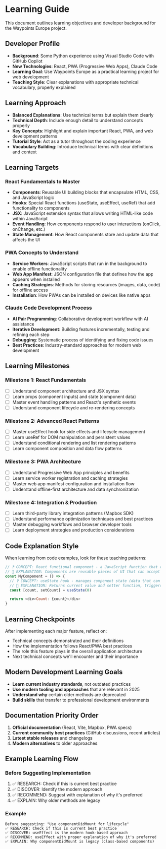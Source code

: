 # Learning Guide

This document outlines learning objectives and developer background for the Waypoints Europe project.

## Developer Profile

- **Background**: Some Python experience using Visual Studio Code with GitHub Copilot
- **New Technologies**: React, PWA (Progressive Web Apps), Claude Code
- **Learning Goal**: Use Waypoints Europe as a practical learning project for web development
- **Teaching Style**: Clear explanations with appropriate technical vocabulary, properly explained

## Learning Approach

- **Balanced Explanations**: Use technical terms but explain them clearly
- **Technical Depth**: Include enough detail to understand concepts properly
- **Key Concepts**: Highlight and explain important React, PWA, and web development patterns
- **Tutorial Style**: Act as a tutor throughout the coding experience
- **Vocabulary Building**: Introduce technical terms with clear definitions and context

## Learning Targets

### React Fundamentals to Master

- **Components**: Reusable UI building blocks that encapsulate HTML, CSS, and JavaScript logic
- **Hooks**: Special React functions (useState, useEffect, useRef) that add functionality to components
- **JSX**: JavaScript extension syntax that allows writing HTML-like code within JavaScript
- **Event Handling**: How components respond to user interactions (onClick, onChange, etc.)
- **State Management**: How React components store and update data that affects the UI

### PWA Concepts to Understand

- **Service Workers**: JavaScript scripts that run in the background to enable offline functionality
- **Web App Manifest**: JSON configuration file that defines how the app appears when installed
- **Caching Strategies**: Methods for storing resources (images, data, code) for offline access
- **Installation**: How PWAs can be installed on devices like native apps

### Claude Code Development Process

- **AI Pair Programming**: Collaborative development workflow with AI assistance
- **Iterative Development**: Building features incrementally, testing and refining each step
- **Debugging**: Systematic process of identifying and fixing code issues
- **Best Practices**: Industry-standard approaches for modern web development

## Learning Milestones

### Milestone 1: React Fundamentals
- [ ] Understand component architecture and JSX syntax
- [ ] Learn props (component inputs) and state (component data)
- [ ] Master event handling patterns and React's synthetic events
- [ ] Understand component lifecycle and re-rendering concepts

### Milestone 2: Advanced React Patterns
- [ ] Master useEffect hook for side effects and lifecycle management
- [ ] Learn useRef for DOM manipulation and persistent values
- [ ] Understand conditional rendering and list rendering patterns
- [ ] Learn component composition and data flow patterns

### Milestone 3: PWA Architecture
- [ ] Understand Progressive Web App principles and benefits
- [ ] Learn service worker registration and caching strategies
- [ ] Master web app manifest configuration and installation flow
- [ ] Understand offline-first architecture and data synchronization

### Milestone 4: Integration & Production
- [ ] Learn third-party library integration patterns (Mapbox SDK)
- [ ] Understand performance optimization techniques and best practices
- [ ] Master debugging workflows and browser developer tools
- [ ] Learn deployment strategies and production considerations

## Code Explanation Style

When learning from code examples, look for these teaching patterns:

```javascript
// ❓ CONCEPT: React functional component - a JavaScript function that returns JSX
// 📝 EXPLANATION: Components are reusable pieces of UI that can accept data (props)
const MyComponent = () => {
  // ❓ CONCEPT: useState hook - manages component state (data that can change)
  // 📝 EXPLANATION: Returns current value and setter function, triggers re-render when updated
  const [count, setCount] = useState(0)

  return <div>Count: {count}</div>
}
```

## Learning Checkpoints

After implementing each major feature, reflect on:
- Technical concepts demonstrated and their definitions
- How the implementation follows React/PWA best practices
- The role this feature plays in the overall application architecture
- Next technical concepts we'll encounter and their importance

## Modern Development Learning Goals

- **Learn current industry standards**, not outdated practices
- **Use modern tooling and approaches** that are relevant in 2025
- **Understand why** certain older methods are deprecated
- **Build skills** that transfer to professional development environments

## Documentation Priority Order

1. **Official documentation** (React, Vite, Mapbox, PWA specs)
2. **Current community best practices** (GitHub discussions, recent articles)
3. **Latest stable releases** and changelogs
4. **Modern alternatives** to older approaches

## Example Learning Flow

### Before Suggesting Implementation
1. ✅ RESEARCH: Check if this is current best practice
2. ✅ DISCOVER: Identify the modern approach
3. ✅ RECOMMEND: Suggest with explanation of why it's preferred
4. ✅ EXPLAIN: Why older methods are legacy

### Example
```
Before suggesting: "Use componentDidMount for lifecycle"
✅ RESEARCH: Check if this is current best practice
✅ DISCOVER: useEffect is the modern hook-based approach
✅ RECOMMEND: useEffect with proper explanation of why it's preferred
✅ EXPLAIN: Why componentDidMount is legacy (class-based components)
```
